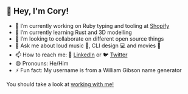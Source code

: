 <!--
**cjhutchi/cjhutchi** is a ✨ _special_ ✨ repository because its `README.md` (this file) appears on your GitHub profile.

Here are some ideas to get you started:

- 🔭 I’m currently working on ...
- 🌱 I’m currently learning ...
- 👯 I’m looking to collaborate on ...
- 🤔 I’m looking for help with ...
- 💬 Ask me about ...
- 📫 How to reach me: ...
- 😄 Pronouns: ...
- ⚡ Fun fact: ...
-->

## 👋 Hey, I'm Cory!

- 🔭 I’m currently working on Ruby typing and tooling at [Shopify](https://www.shopify.com)
- 🌱 I’m currently learning Rust and 3D modelling
- 👯 I’m looking to collaborate on different open source things
- 💬 Ask me about loud music 🎸, CLI design 💻 and movies 🍿
- 📫 How to reach me: 💼 [LinkedIn](https://www.linkedin.com/in/cjhutchi/) or 🐦 [Twitter](https://twitter.com/mutecipher)
- 😄 Pronouns: He/Him
- ⚡ Fun fact: My username is from a William Gibson name generator

You should take a look at [working with me!](https://www.shopify.com/careers)
